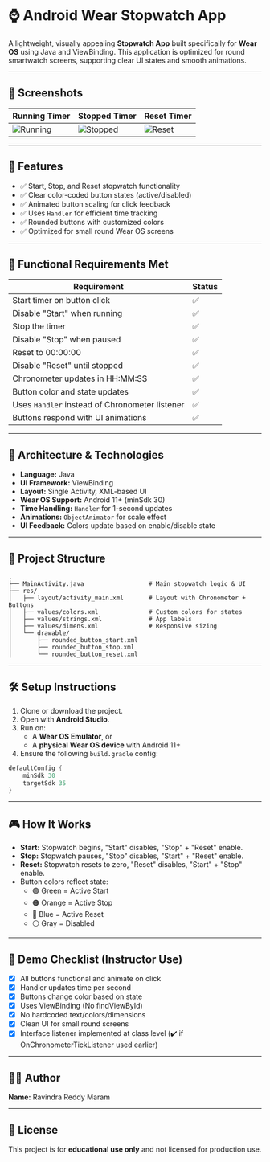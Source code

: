 # ⌚ Android Wear Stopwatch App

A lightweight, visually appealing **Stopwatch App** built specifically for **Wear OS** using Java and ViewBinding. This application is optimized for round smartwatch screens, supporting clear UI states and smooth animations.

---

## 📸 Screenshots

| Running Timer | Stopped Timer        | Reset Timer |
|---------------|----------------------|-------------|
| ![Running](img2.png) | ![Stopped](img3.png) | ![Reset](img5.png) |

---

## 🚀 Features

- ✅ Start, Stop, and Reset stopwatch functionality
- ✅ Clear color-coded button states (active/disabled)
- ✅ Animated button scaling for click feedback
- ✅ Uses `Handler` for efficient time tracking
- ✅ Rounded buttons with customized colors
- ✅ Optimized for small round Wear OS screens

---

## 🎯 Functional Requirements Met

| Requirement | Status |
|------------|--------|
| Start timer on button click | ✅ |
| Disable "Start" when running | ✅ |
| Stop the timer | ✅ |
| Disable "Stop" when paused | ✅ |
| Reset to 00:00:00 | ✅ |
| Disable "Reset" until stopped | ✅ |
| Chronometer updates in HH:MM:SS | ✅ |
| Button color and state updates | ✅ |
| Uses `Handler` instead of Chronometer listener | ✅ |
| Buttons respond with UI animations | ✅ |

---

## 🧠 Architecture & Technologies

- **Language:** Java
- **UI Framework:** ViewBinding
- **Layout:** Single Activity, XML-based UI
- **Wear OS Support:** Android 11+ (minSdk 30)
- **Time Handling:** `Handler` for 1-second updates
- **Animations:** `ObjectAnimator` for scale effect
- **UI Feedback:** Colors update based on enable/disable state

---

## 📂 Project Structure

```
.
├── MainActivity.java                  # Main stopwatch logic & UI
├── res/
│   ├── layout/activity_main.xml       # Layout with Chronometer + Buttons
│   ├── values/colors.xml              # Custom colors for states
│   ├── values/strings.xml             # App labels
│   ├── values/dimens.xml              # Responsive sizing
│   └── drawable/
│       ├── rounded_button_start.xml
│       ├── rounded_button_stop.xml
│       └── rounded_button_reset.xml
```

---

## 🛠️ Setup Instructions

1. Clone or download the project.
2. Open with **Android Studio**.
3. Run on:
    - A **Wear OS Emulator**, or
    - A **physical Wear OS device** with Android 11+
4. Ensure the following `build.gradle` config:
```groovy
defaultConfig {
    minSdk 30
    targetSdk 35
}
```

---

## 🎮 How It Works

- **Start:** Stopwatch begins, "Start" disables, "Stop" + "Reset" enable.
- **Stop:** Stopwatch pauses, "Stop" disables, "Start" + "Reset" enable.
- **Reset:** Stopwatch resets to zero, "Reset" disables, "Start" + "Stop" enable.
- Button colors reflect state:
    - 🟢 Green = Active Start
    - 🟠 Orange = Active Stop
    - 🔵 Blue = Active Reset
    - ⚪ Gray = Disabled

---

## 🧪 Demo Checklist (Instructor Use)

- [x] All buttons functional and animate on click
- [x] Handler updates time per second
- [x] Buttons change color based on state
- [x] Uses ViewBinding (No findViewById)
- [x] No hardcoded text/colors/dimensions
- [x] Clean UI for small round screens
- [x] Interface listener implemented at class level (✔️ if OnChronometerTickListener used earlier)

---

## 🙋‍♂️ Author

**Name:** Ravindra Reddy Maram


---

## 📄 License

This project is for **educational use only** and not licensed for production use.
